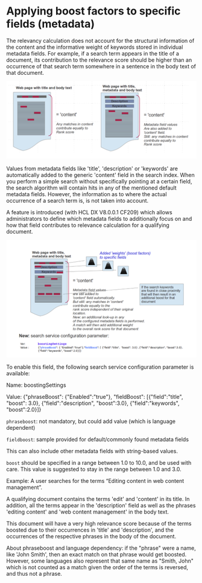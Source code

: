 # Applying boost factors to specific fields (metadata)

The relevancy calculation does not account for the structural information of the content and the informative weight of keywords stored in individual metadata fields. For example, if a search term appears in the title of a document, its contribution to the relevance score should be higher than an occurrence of that search term somewhere in a sentence in the body text of that document.

![](../../../../images/Applyingboostfactorstospecificfields_1.png)

Values from metadata fields like 'title', 'description' or 'keywords' are automatically added to the generic 'content' field in the search index. When you perform a simple search without specifically pointing at a certain field, the search algorithm will contain hits in any of the mentioned default metadata fields. However, the information as to where the actual occurrence of a search term is, is not taken into account.

A feature is introduced (with HCL DX V8.0.0.1 CF209) which allows administrators to define which metadata fields to additionally focus on and how that field contributes to relevance calculation for a qualifying document.

![](../../../../images/Applyingboostfactorstospecificfields_2.png)

To enable this field, the following search service configuration parameter is available:

Name: boostingSettings

Value: {"phraseBoost": {"Enabled":"true"}, "fieldBoost": [{"field":"title", "boost": 3.0}, 
{"field":"description", "boost":3.0}, {"field":"keywords", "boost":2.0}]}

`phraseboost`: not mandatory, but could add value (which is language dependent)

`fieldboost`: sample provided for default/commonly found metadata fields

This can also include other metadata fields with string-based values.

`boost` should be specified in a range between 1.0 to 10.0, and be used with care. This value is suggested to stay in the range between 1.0 and 3.0.

Example:
A user searches for the terms “Editing content in web content management”.

A qualifying document contains the terms 'edit' and 'content' in its title. In addition, all the terms appear in the 'description' field as well as the phrases 'editing content' and 'web content management' in the body text.

This document will have a very high relevance score because of the terms boosted due to their occurrences in 'title' and 'description', and the occurrences of the respective phrases in the body of the document.

About phraseboost and language dependency: if the "phrase" were a name, like 'John Smith', then an exact match on that phrase would get boosted. However, some languages also represent that same name as "Smith, John" which is not counted as a match given the order of the terms is reversed, and thus not a phrase.                                                                                                                                                                                                                                                                                                                                                                                                                                                                                                                                                                                                                                                                                                                                                                                                                                                      
